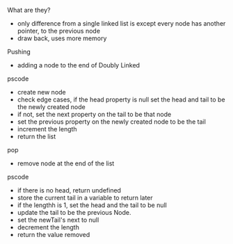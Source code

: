 What are they?
- only difference from a single linked list is except every node has another pointer, to the previous node  
- draw back, uses more memory 

Pushing 
- adding a node to the end of Doubly Linked

pscode
- create new node
- check edge cases, if the head property is null set the head and tail to be the newly created node
- if not, set the next property on the tail to be that node
- set the previous property on the newly created node to be the tail
- increment the length
- return the list

pop
- remove node at the end of the list

pscode 
- if there is no head, return undefined
- store the current tail in a variable to return later
- if the lengthh is 1, set the head and the tail to be null
- update the tail to be the previous Node. 
- set the newTail's next to null
- decrement the length
- return the value removed

